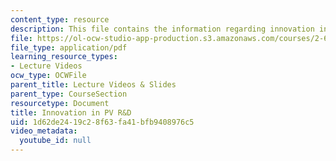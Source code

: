 ```yaml
---
content_type: resource
description: This file contains the information regarding innovation in PV R&D.
file: https://ol-ocw-studio-app-production.s3.amazonaws.com/courses/2-627-fundamentals-of-photovoltaics-fall-2013/1d62de2419c28f63fa41bfb9408976c5_MIT2_627F13_lec20.pdf
file_type: application/pdf
learning_resource_types:
- Lecture Videos
ocw_type: OCWFile
parent_title: Lecture Videos & Slides
parent_type: CourseSection
resourcetype: Document
title: Innovation in PV R&D
uid: 1d62de24-19c2-8f63-fa41-bfb9408976c5
video_metadata:
  youtube_id: null
---
```


